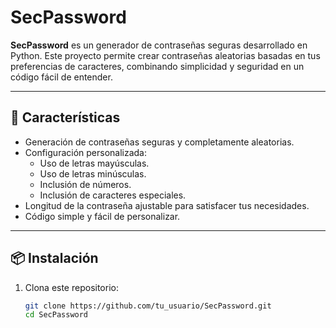 # SecPassword

**SecPassword** es un generador de contraseñas seguras desarrollado en Python. Este proyecto permite crear contraseñas aleatorias basadas en tus preferencias de caracteres, combinando simplicidad y seguridad en un código fácil de entender.

---

## 🚀 Características

- Generación de contraseñas seguras y completamente aleatorias.
- Configuración personalizada:
  - Uso de letras mayúsculas.
  - Uso de letras minúsculas.
  - Inclusión de números.
  - Inclusión de caracteres especiales.
- Longitud de la contraseña ajustable para satisfacer tus necesidades.
- Código simple y fácil de personalizar.

---

## 📦 Instalación

1. Clona este repositorio:

   ```bash
   git clone https://github.com/tu_usuario/SecPassword.git
   cd SecPassword
